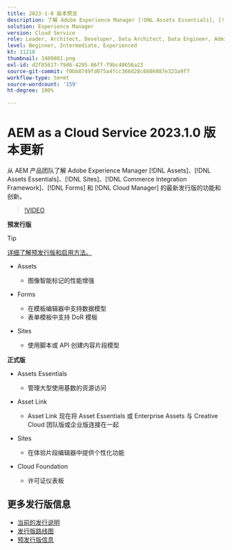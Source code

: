 ```yaml
---
title: 2023-1-0 版本预览
description: 了解 Adobe Experience Manager [!DNL Assets Essentials], [!DNL Sites], [!DNL Screens], [!DNL Forms] 和 [!DNL Cloud Foundation] 的 2023-1-0 发行版的最新功能和创新。
solution: Experience Manager
version: Cloud Service
role: Leader, Architect, Developer, Data Architect, Data Engineer, Admin, User
level: Beginner, Intermediate, Experienced
kt: 11218
thumbnail: 3409801.png
exl-id: d2f85617-79d6-4295-86ff-f9bc48656a23
source-git-commit: f0bb8749fd075a4fcc366d28c6606087e323a9f7
workflow-type: tm+mt
source-wordcount: '159'
ht-degree: 100%

---
```


# AEM as a Cloud Service 2023.1.0 版本更新

从 AEM 产品团队了解 Adobe Experience Manager [!DNL Assets]、[!DNL Assets Essentials]、[!DNL Sites]、[!DNL Commerce Integration Framework]、[!DNL Forms] 和 [!DNL Cloud Manager] 的最新发行版的功能和创新。

>[!VIDEO](https://video.tv.adobe.com/v/3409801/?quality=12&learn=on)

**预发行版**

>[!TIP]
>
>[详细了解预发行版和启用方法。](https://experienceleague.adobe.com/docs/experience-manager-cloud-service/content/release-notes/prerelease.html?lang=zh-Hans)

* Assets
   * 图像智能标记的性能增强

* Forms
   * 在模板编辑器中支持数据模型
   * 表单模板中支持 DoR 模板

* Sites
   * 使用脚本或 API 创建内容片段模型

**正式版**

* Assets Essentials
   * 管理大型使用基数的资源访问

* Asset Link
   * Asset Link 现在将 Asset Essentials 或 Enterprise Assets 与 Creative Cloud 团队版或企业版连接在一起

* Sites
   * 在体验片段编辑器中提供个性化功能

* Cloud Foundation
   * 许可证仪表板

<!--- Have questions about the release?  Discuss the release in [Experience League Communities](https://adobe.ly/3paYDAo) --->

## 更多发行版信息

* [当前的发行说明](https://experienceleague.adobe.com/docs/experience-manager-cloud-service/content/release-notes/home.html?lang=zh-Hans)
* [发行版路线图](https://experienceleague.adobe.com/docs/experience-manager-release-information/aem-release-updates/update-releases-roadmap.html?lang=zh-Hans)
* [预发行版信息](https://experienceleague.adobe.com/docs/experience-manager-cloud-service/content/release-notes/prerelease.html?lang=zh-Hans)
